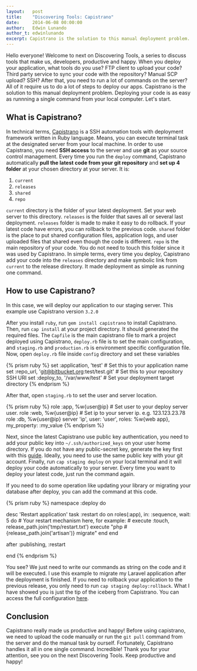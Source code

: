 ```yaml
---
layout:   post
title:    "Discovering Tools: Capistrano"
date:     2014-06-08 00:00:00
author:   Edwin Lunando
author_t: edwinlunando
excerpt: Capistrano is the solution to this manual deployment problem. Deploying your code is as easy as runnning a single command from your local computer. Let's start.
---
```


Hello everyone! Welcome to next on Discovering Tools, a series to discuss tools that make us, developers, productive and happy. When you deploy your application, what tools do you use? FTP client to upload your code? Third party service to sync your code with the repository? Manual SCP upload? SSH? After that, you need to run a lot of commands on the server? All of it require us to do a lot of steps to deploy our apps. Capistrano is the solution to this manual deployment problem. Deploying your code is as easy as runnning a single command from your local computer. Let's start.

## What is Capistrano? ##

In technical terms, [Capistrano][capistrano] is a SSH automation tools with deployment framework written in Ruby language. Means, you can execute terminal task at the designated server from your local machine. In order to use Capistrano, you need **SSH access** to the server and use **git** as your source control management. Every time you run the `deploy` command, Capistrano automatically **pull the latest code from your git repository** and **set up 4 folder** at your chosen directory at your server. It is:

1. `current`
2. `releases`
3. `shared`
4. `repo`

`current` directory is the folder of your latest deployment.  Set your web server to this directory. `releases` is the folder that saves all or several last deployment. `releases` folder is made to make it easy to do rollback. If your latest code have errors, you can rollback to the previous code. `shared` folder is the place to put shared configuration files, application logs, and user uploaded files that shared even though the code is different. `repo` is the main repository of your code. You do not need to touch this folder since it was used by Capistrano. In simple terms, every time you deploy, Capistrano add your code into the `releases` directory and make symbolic link from `current` to the release directory. It made deployment as simple as running one command.

## How to use Capistrano? ##

In this case, we will deploy our application to our staging server. This example use Capistrano version `3.2.0`

After you install `ruby`, run `gem install capistrano` to install Capistrano. Then, run `cap install` at your project directory. It should generated the required files. The `Capfile` is the main capistrano file to mark a project deployed using Capistrano, `deploy.rb` file is to set the main configuration, and `staging.rb` and `production.rb` is environment specific configuration file. Now, open `deploy.rb` file inside `config` directory and set these variables

{% prism ruby %}
set :application, 'test'  # Set this to your application name
set :repo_url, 'git@bitbucket.org:test/test.git'  # Set this to your repository SSH URI
set :deploy_to, '/var/www/test'  # Set your deployment target directory
{% endprism %}

After that, open `staging.rb` to set the user and server location.

{% prism ruby %}
role :app, %w{user@ip}  # Set user to your deploy server user.
role :web, %w{user@ip}  # Set ip to your server ip. e.g. 123.123.23.78
role :db,  %w{user@ip}
server 'ip', user: 'user', roles: %w{web app}, my_property: :my_value
{% endprism %}

Next, since the latest Capistrano use public key authentication, you need to add your public key into `~/.ssh/authorized_keys` on your user home directory. If you do not have any public-secret key, generate the key first with this [guide][github-ssh]. Ideally, you need to use the same public key with your git account. Finally, run `cap staging deploy` on your local terminal and it will deploy your code automatically to your server. Every time you want to deploy your latest code, just run the command again.

If you need to do some operation like updating your library or migrating your database after deploy, you can add the command at this code.

{% prism ruby %}
namespace :deploy do

  desc 'Restart application'
  task :restart do
    on roles(:app), in: :sequence, wait: 5 do
      # Your restart mechanism here, for example:
      # execute :touch, release_path.join('tmp/restart.txt')
      execute "php #{release_path.join('artisan')} migrate"
    end
  end

  after :publishing, :restart

end
{% endprism %}

You see? We just need to write our commands as string on the code and it will be executed. I use this example to migrate my Laravel application after the deployment is finished. If you need to rollback your application to the previous release, you only need to run `cap staging deploy:rollback`. What I have showed you is just the tip of the iceberg from Capistrano. You can access the full configuration [here][capistrano-git].

## Conclusion ##

Capistrano really made us productive and happy! Before using capistrano, we need to upload the code manually or run the `git pull` command from the server and do the manual task by ourself. Fortunately, Capistrano handles it all in one single command. Incredible! Thank you for your attention, see you on the next Discovering Tools. Keep productive and happy!

[capistrano]: http://capistranorb.com/
[capistrano-git]: https://github.com/capistrano/capistrano
[github-ssh]: https://help.github.com/articles/generating-ssh-keys
